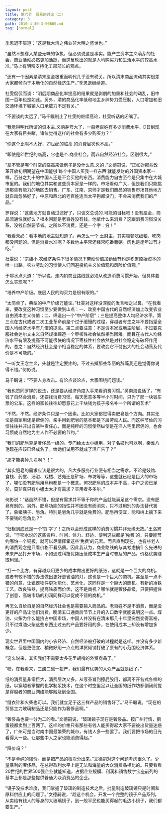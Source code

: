 ```yaml
---
layout: post
title: 第六节　贸易的讨论（二）
category: 3
path: 2010-4-30-3-00600.md
tag: [normal]
---
```


季思退不屑道：“这是我大清之伟业非大明之盛世也。”

“虽然不想卷入某些无味的争执，但必须说这是事实。能产生资本主义萌芽的社会，商业活动必然更加活跃，而这反映出的就是人均购买力和生活水平的较高水准。”马上有明粉支持化工部部长的观点。

“还有一个因素是清末厘金极重而明代几乎没有税关。所以清末商品流动其实很差大家都倾向于本地化的自然经济生产。”季思退继续道。

杜雯侃侃而谈：“明后期商品化率提高的结果就是剥削的加重和社会的动乱，旧中国一百年也是如此。另外，清的商品化率低和地主乡绅势力受压制，人口增加和旧交通环境下城镇人口承载力不足有关。”

“不要谈的太远了。”马千瞩制止了杜雯的继续高论，杜雯听话的闭嘴了。

“我觉得明代所谓的资本主.义萌芽夸大了，一般老百姓有多少消费水平，D日到现在大家有目共睹，诸位觉得这样的社会有多少购买力？”

“你这个比喻不大好，21世纪的临高.的消费层次也不高。”

“即使是21世纪的临高，它也是个.商业社会，而非自然经济社会。区别很大。”

“拿不管是哪个时空的临高来做例子是没什么意.义的，”文德嗣说，“正如对那些改革开放初期期望在中国能够‘每个中国人买我一样东西’就能发财的外国资本家一样。百分之九十的中国人还是不会买他的东西。消费能力自古至今是只集中在大城市里的。我们的地位其实和这些资本家是一样的。市场看似广大，但是我们只能挑选那些有能力的地区去销售。广东、江南、京师才是我们商品的销售市场其他地方就自动忽略好了，中原和西北的老百姓连当太平狗都没门，不会来消费我们的产品。”

罗铎说：“这些地方就自动过滤好了，只谈文总说的.可能的目标吧！没有厘金，商品流通性就好么？根本问题是老百姓没有钱，他拿什么来消费？这跟消费习惯没关系，没钱自然要节省。之所以不消费，还是一个字：穷！”

“我看未必：看本地的地主就知道了。再怎么一个.土财主，其实顿顿吃细粮、吃肉都没问题的。但是消费水准呢？多数地主平常还经常吃番薯粥。肉也是逢年过节才吃。”

杜雯说：“宗族小.农经济条件下很多情况下劳动价值加勤俭节约是积累原始资本的唯一出路。农业劳动的习惯使人们回避投机主义价值观和风险价值观。”

于鄂水点头道：“所以说，走内销商业路线就必须从改造消费习惯开始，但具体要怎么实现呢？”

“培养中产阶级。底层人民的购买力是很有限的。”

“太简单了，典型的中产阶级万能论。”杜雯对这样没深度的发言嗤之以鼻，“在我看来，要改变这种习惯至少要做到山点：一、改变中国古代的自然经济加上改变农业自由资本主义价值；二、缔造出一个“中产阶层”；三是提高整体人均经济水平。第三点在古代或者二次工业革命前是个过于缓慢的过程，穿越者有生之年不要指望全国人均经济水平有几倍的提高。第二点要注意：不是资本家或地主阶层，不过要克服社会达尔文主义自然规律缔造一个枣核性社会依然相当困难。而且在古代人均经济水平有限及提高不可能很快的情况下枣核性社会依然是对社会稳定有破坏作用的。总之：自然经济社会是个相当稳定的体系，要改变它不付出大的社会动荡及代价是不可能的。”

“一听女王念主义，头就是注定要疼的。不过去掉那些华丽的辞藻我还是觉得你说得不错。”何影说。

马千瞩说：“不要人身攻击。有论点谈论点，大家围绕问题谈。”

“我也赞同罗铎的说法，还是要从经济角度入手来看消费习惯。”吴南海说话了，“有钱了自然会消费，还要找消费习惯。每天愿意多等半小时时间，只为了那一块钱车票的公车。这样的家长往往却愿意花上千块钱为孩子报名补一个所谓的艺术”

“不然，不然。经济条件只是一个因素。比如大家都觉得卖肥皂是个方向。其实无论是自家用还是帮佣的，亲手用到肥皂的基本都是下层劳动人民。而这种节俭的习惯往往并非出自某种责任心，而是纯粹的习惯使然纵使是在洋人宅里帮佣的，也会习惯成自然地为主人作不必要的节约。”

“我们的肥皂算是奢侈品一级的。专门给太太小姐用，对了名妓也可以啊，秦淮八艳现在应该已经成名了。给她们试用不就成了活广告了？”

“那才能卖掉几块啊？！”

“其实肥皂的需求应该是很大的，凡大多服务行业便有相当之需求。不论是妓馆、食栈、药堂、汤浴、戏楼、艺苑还是矿场、布坊等等，这些就已经是巨大的市场了，哪怕没有肥皂用皂粉都是一个概念。何况肥皂的成本并不高，中户之资已足矣，莫非真只有小姐太太才有需求？实用者多多尔。”

何影说：“话虽然不错，但是有需求并不等于你的产品就能满足这个需求。没有肥皂有别的。另外，肥皂功能的指性并不因没有而消失，只不过用别的办法替代罢了。象猪胰子、皂角。特别是皂角几乎就是免费的。肥皂再便宜，能和树上摘下来不要钱的皂角比？”

“归根到底还是一个‘穷’字了！之所以会形成这样的消费习惯并非无缘无故。”王洛宾说，“于鄂水说的这些资料，时间、体力、舒适、便利这些都是‘免费’的，只要能节约哪怕一个铜板，就可以尽情挥霍这些‘免费’的元素。而且直到现在，也有些老人的消费观念是只看价格不看品质。因此我认为，商业路线的与其考虑搞什么先进的未来产品打开市场，不如通过科技优势压低成本生产当时普及的产品，价格优势赚取利润。”

“打一个比方，有穿越众用更少的成本做出更好的纸张，这就是一个巨大的商机。或者有较不错的办法做出更好更省油的灯，这也是一个巨大的商机。甚至是一点不错的创意，让瓷器物件更功能化、艺术化，这同样是一个巨大的商机。有新的冶铁工艺，改良铁器，提高铁质而价优，这不是商机？哪怕就是奢侈品级，只要把握住了创意，高端市场的利润同样可以促成不错的商机。”

再怎么自给自足的自然经济社会也是需要输入商品的。老百姓不是不消费，而是没更好的产品让他们消费。晚清五口通商后节节上升的入口数字就能说明这一点。煤油、火柴为什么能挤占中国市场，中国人并没有在清末那几十年里突然变得富裕，只不过煤油火柴这些东西比过去的产品要好用的多，在使用成本上却没有增加多少。

现实世界里中国国内的小农经济、自然经济被打破的过程就是这样。并没有多少新概念，但是更便宜、稍微好用一点点的洋货倾销打破了原有的小范围经济体系。

“这么说来，其实我们不需要太多花里胡哨的外贸商品了。”

“嗯，在我看来，三酸二碱一投产，我们最有优势的大众产品就是纸了。”

纸的消费量非常巨大，消费层次又多，从写圣旨到擦屁股用，都离不开各式各样的纸。以穿越者掌握的化学制浆技术，在这个时空里足以让全国的纸作坊都倒闭前提是穿越者的商业网络能够触及到全国。

“缝衣针和火柴也可以。我们就立足于这三样产品的销售好了。”马千瞩说，“现在的贸易主力玻璃制品还是只能作为奢侈品啊。”

“奢侈品也要一分为二的看。”文德嗣说，“玻璃镜子现在是奢侈品。按广州行情，鹅蛋镜都卖到上百两了。这样的价格只有那些有钱人能买得起大家不要被出货量迷惑了，广州可是当时南中国最繁荣的城市，有钱人多一些罢了。我们要把市场的目光看得大一些。让那些中人之家也能消费得起。”

“降价吗？”

“不是单纯的降价。而是把产品的档次分出来。”文德嗣对这个问题考虑很久了。少量暴利的奢侈品，在总得盈利水平上是无法和海量的大众消费品相比的。只要看看20世纪的世界500强企业就能知道，占据企业规模、利润和销售数字宝座前列的基本上都是那些提供普通大众消费品的企业。

“镜子没技术难度，我们掌握了玻璃的制造技术之后，批量制造玻璃镜只是时间和原料供应上的问题了。”文德嗣说，“趁这个机会，开发一个完整的镜子产品系列。从卖给有钱人的等身的大玻璃镜子，到一般平民也能买得起的毛边小镜子，我们都要生产。”